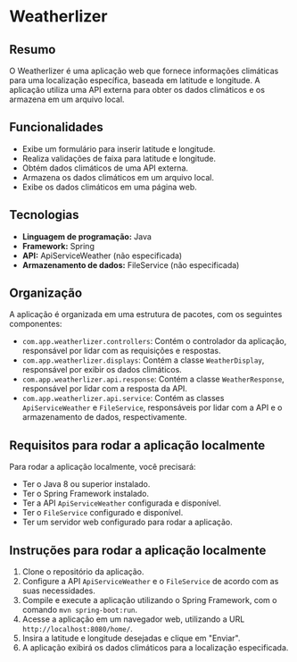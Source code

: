 # Weatherlizer

## Resumo
O Weatherlizer é uma aplicação web que fornece informações climáticas para uma localização específica, baseada em latitude e longitude. A aplicação utiliza uma API externa para obter os dados climáticos e os armazena em um arquivo local.

## Funcionalidades
- Exibe um formulário para inserir latitude e longitude.
- Realiza validações de faixa para latitude e longitude.
- Obtém dados climáticos de uma API externa.
- Armazena os dados climáticos em um arquivo local.
- Exibe os dados climáticos em uma página web.

## Tecnologias
- **Linguagem de programação:** Java
- **Framework:** Spring
- **API:** ApiServiceWeather (não especificada)
- **Armazenamento de dados:** FileService (não especificada)

## Organização
A aplicação é organizada em uma estrutura de pacotes, com os seguintes componentes:

- `com.app.weatherlizer.controllers`: Contém o controlador da aplicação, responsável por lidar com as requisições e respostas.
- `com.app.weatherlizer.displays`: Contém a classe `WeatherDisplay`, responsável por exibir os dados climáticos.
- `com.app.weatherlizer.api.response`: Contém a classe `WeatherResponse`, responsável por lidar com a resposta da API.
- `com.app.weatherlizer.api.service`: Contém as classes `ApiServiceWeather` e `FileService`, responsáveis por lidar com a API e o armazenamento de dados, respectivamente.

## Requisitos para rodar a aplicação localmente
Para rodar a aplicação localmente, você precisará:
- Ter o Java 8 ou superior instalado.
- Ter o Spring Framework instalado.
- Ter a API `ApiServiceWeather` configurada e disponível.
- Ter o `FileService` configurado e disponível.
- Ter um servidor web configurado para rodar a aplicação.

## Instruções para rodar a aplicação localmente
1. Clone o repositório da aplicação.
2. Configure a API `ApiServiceWeather` e o `FileService` de acordo com as suas necessidades.
3. Compile e execute a aplicação utilizando o Spring Framework, com o comando `mvn spring-boot:run`.
4. Acesse a aplicação em um navegador web, utilizando a URL `http://localhost:8080/home/`.
5. Insira a latitude e longitude desejadas e clique em "Enviar".
6. A aplicação exibirá os dados climáticos para a localização especificada.
